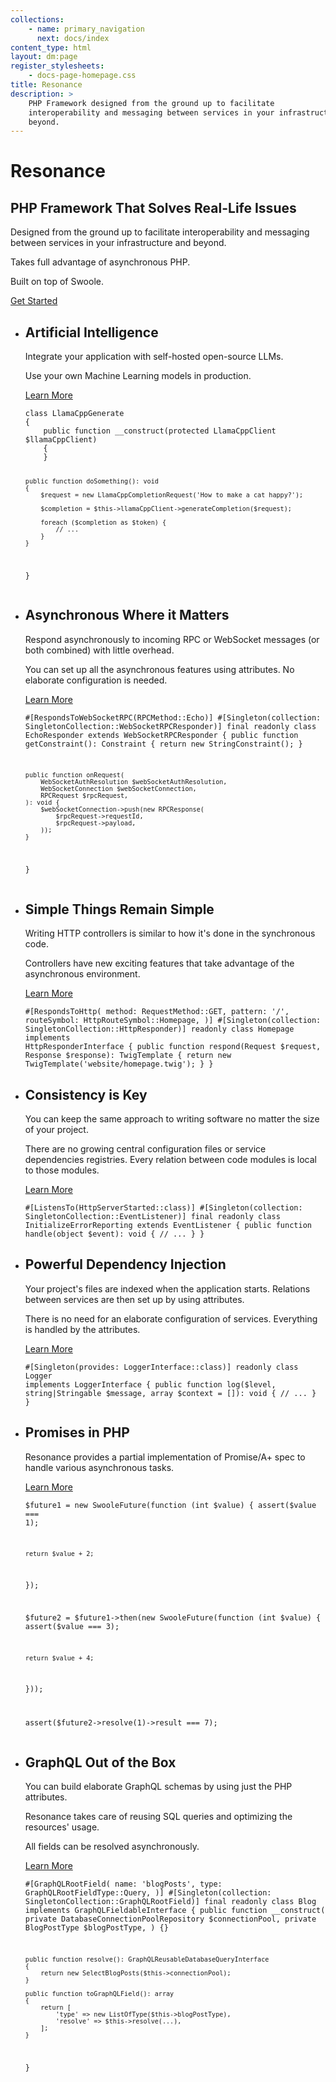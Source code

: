 ```yaml
---
collections: 
    - name: primary_navigation
      next: docs/index
content_type: html
layout: dm:page
register_stylesheets:
    - docs-page-homepage.css
title: Resonance
description: >
    PHP Framework designed from the ground up to facilitate 
    interoperability and messaging between services in your infrastructure and
    beyond.
---
```


<div class="homepage">
    <div class="homepage__content">
        <hgroup class="homepage__title">
            <h1>Resonance</h1>
            <h2>PHP Framework That Solves Real-Life Issues</h2>
            <p>
                Designed from the ground up to facilitate interoperability and 
                messaging between services in your infrastructure and beyond.
            </p>
            <p>
                Takes full advantage of asynchronous PHP.
            </p>
            <p>
                Built on top of Swoole.  
            </p>
            <a 
                class="homepage__cta"
                href="/docs/features/"
            >
                Get Started
            </a>
        </hgroup>
        <ul class="homepage__examples">
            <li class="formatted-content homepage__example">
                <h2 class="homepage__example__title">
                    Artificial Intelligence
                </h2>
                <div class="homepage__example__description">
                    <p>
                        Integrate your application with self-hosted open-source 
                        LLMs.
                    </p>
                    <p>
                        Use your own Machine Learning models in production.
                    </p>
                    <a 
                        class="homepage__cta homepage__cta--example"
                        href="/docs/features/ai/"
                    >
                        Learn More
                    </a>
                </div>
                <pre class="homepage__example__code fenced-code"><code 
                        class="language-php"
                        data-controller="hljs"
                        data-hljs-language-value="php"
                    >class LlamaCppGenerate 
{
    public function __construct(protected LlamaCppClient $llamaCppClient) 
    {
    }

    public function doSomething(): void
    {
        $request = new LlamaCppCompletionRequest('How to make a cat happy?');

        $completion = $this->llamaCppClient->generateCompletion($request);

        foreach ($completion as $token) {
            // ...
        }
    }
}</code></pre>
            </li>
            <li class="formatted-content homepage__example">
                <h2 class="homepage__example__title">
                    Asynchronous Where it Matters
                </h2>
                <div class="homepage__example__description">
                    <p>
                        Respond asynchronously to incoming RPC or WebSocket
                        messages (or both combined) with little overhead.
                    </p>
                    <p>
                        You can set up all the asynchronous features using
                        attributes. No elaborate configuration is needed.
                    </p>
                    <a 
                        class="homepage__cta homepage__cta--example"
                        href="/docs/features/"
                    >
                        Learn More
                    </a>
                </div>
                <pre class="homepage__example__code fenced-code"><code 
                        class="language-php"
                        data-controller="hljs"
                        data-hljs-language-value="php"
                    >#[RespondsToWebSocketRPC(RPCMethod::Echo)]
#[Singleton(collection: SingletonCollection::WebSocketRPCResponder)]
final readonly class EchoResponder extends WebSocketRPCResponder
{
    public function getConstraint(): Constraint
    {
        return new StringConstraint();
    }

    public function onRequest(
        WebSocketAuthResolution $webSocketAuthResolution,
        WebSocketConnection $webSocketConnection,
        RPCRequest $rpcRequest,
    ): void {
        $webSocketConnection->push(new RPCResponse(
            $rpcRequest->requestId,
            $rpcRequest->payload,
        ));
    }
}</code></pre>
            </li>
            <li class="formatted-content homepage__example">
                <h2 class="homepage__example__title">
                    Simple Things Remain Simple
                </h2>
                <div class="homepage__example__description">
                    <p>
                        Writing HTTP controllers is similar to how it's done in 
                        the synchronous code.
                    </p>
                    <p>
                        Controllers have new exciting features that take 
                        advantage of the asynchronous environment.
                    </p>
                    <a 
                        class="homepage__cta homepage__cta--example"
                        href="/docs/features/http/controllers.html"
                    >
                        Learn More
                    </a>
                </div>
                <pre class="homepage__example__code fenced-code"><code 
                        class="language-php"
                        data-controller="hljs"
                        data-hljs-language-value="php"
                    >#[RespondsToHttp(
    method: RequestMethod::GET,
    pattern: '/',
    routeSymbol: HttpRouteSymbol::Homepage,
)]
#[Singleton(collection: SingletonCollection::HttpResponder)]
readonly class Homepage implements HttpResponderInterface
{
    public function respond(Request $request, Response $response): TwigTemplate
    {
        return new TwigTemplate('website/homepage.twig');
    }
}</code></pre>
            </li>
            <li class="formatted-content homepage__example">
                <h2 class="homepage__example__title">
                    Consistency is Key
                </h2>
                <div class="homepage__example__description">
                    <p>
                        You can keep the same approach to writing software 
                        no matter the size of your project.
                    </p>
                    <p>
                        There are no growing central configuration files 
                        or service dependencies registries. Every relation 
                        between code modules is local to those modules.
                    </p>
                    <a 
                        class="homepage__cta homepage__cta--example"
                        href="/docs/features/events/"
                    >
                        Learn More
                    </a>
                </div>
                <pre class="homepage__example__code fenced-code"><code 
                        class="language-php"
                        data-controller="hljs"
                        data-hljs-language-value="php"
                    >#[ListensTo(HttpServerStarted::class)]
#[Singleton(collection: SingletonCollection::EventListener)]
final readonly class InitializeErrorReporting extends EventListener
{
    public function handle(object $event): void
    {
        // ...
    }
}
</code></pre>
            </li>
            <li class="formatted-content homepage__example">
                <h2 class="homepage__example__title">
                    Powerful Dependency Injection
                </h2>
                <div class="homepage__example__description">
                    <p>
                        Your project's files are indexed when the application 
                        starts. Relations between services are then set up 
                        by using attributes.
                    </p>
                    <p>
                        There is no need for an elaborate configuration of 
                        services. Everything is handled by the attributes.
                    </p>
                    <a 
                        class="homepage__cta homepage__cta--example"
                        href="/docs/features/dependency-injection/"
                    >
                        Learn More
                    </a>
                </div>
                <pre class="homepage__example__code fenced-code"><code 
                        class="language-php"
                        data-controller="hljs"
                        data-hljs-language-value="php"
                    >#[Singleton(provides: LoggerInterface::class)]
readonly class Logger implements LoggerInterface
{
    public function log($level, string|Stringable $message, array $context = []): void
    {
        // ...
    }
}</code></pre>
            </li>
            <li class="formatted-content homepage__example">
                <h2 class="homepage__example__title">
                    Promises in PHP
                </h2>
                <div class="homepage__example__description">
                    <p>
                        Resonance provides a partial implementation of 
                        Promise/A+ spec to handle various asynchronous tasks.
                    </p>
                    <p>
                    </p>
                    <a 
                        class="homepage__cta homepage__cta--example"
                        href="/docs/features/swoole-futures/"
                    >
                        Learn More
                    </a>
                </div>
                <pre class="homepage__example__code fenced-code"><code 
                        class="language-php"
                        data-controller="hljs"
                        data-hljs-language-value="php"
                    >$future1 = new SwooleFuture(function (int $value) {
    assert($value === 1);

    return $value + 2;
});

$future2 = $future1->then(new SwooleFuture(function (int $value) {
    assert($value === 3);

    return $value + 4;
}));

assert($future2->resolve(1)->result === 7);</code></pre>
            </li>
            <li class="formatted-content homepage__example">
                <h2 class="homepage__example__title">
                    GraphQL Out of the Box
                </h2>
                <div class="homepage__example__description">
                    <p>
                        You can build elaborate GraphQL schemas by using just 
                        the PHP attributes.
                    </p>
                    <p>
                        Resonance takes care of reusing SQL queries and 
                        optimizing the resources' usage.
                    </p>
                    <p>
                        All fields can be resolved asynchronously.
                    </p>
                    <a 
                        class="homepage__cta homepage__cta--example"
                        href="/docs/features/graphql/"
                    >
                        Learn More
                    </a>
                </div>
                <pre class="homepage__example__code fenced-code"><code 
                        class="language-php"
                        data-controller="hljs"
                        data-hljs-language-value="php"
                    >#[GraphQLRootField(
    name: 'blogPosts',
    type: GraphQLRootFieldType::Query,
)]
#[Singleton(collection: SingletonCollection::GraphQLRootField)]
final readonly class Blog implements GraphQLFieldableInterface
{
    public function __construct(
        private DatabaseConnectionPoolRepository $connectionPool,
        private BlogPostType $blogPostType,
    ) {}

    public function resolve(): GraphQLReusableDatabaseQueryInterface
    {
        return new SelectBlogPosts($this->connectionPool);
    }

    public function toGraphQLField(): array
    {
        return [
            'type' => new ListOfType($this->blogPostType),
            'resolve' => $this->resolve(...),
        ];
    }
}</code></pre>
            </li>
        </ul>
    </div>
</div>
